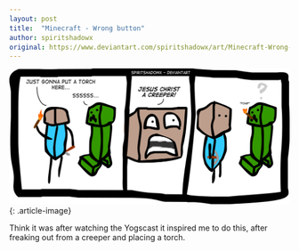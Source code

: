 ```yaml
---
layout: post
title:  "Minecraft - Wrong button"
author: spiritshadowx
original: https://www.deviantart.com/spiritshadowx/art/Minecraft-Wrong-button-320862548
---
```


![](/assets/img/2012-08-13.webp)
{: .article-image}

Think it was after watching the Yogscast it inspired me to do this, after freaking out from a creeper and placing a torch.
